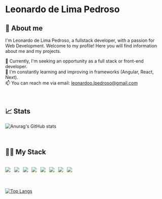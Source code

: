 # Leonardo de Lima Pedroso

<div id="about_me"></div>

## 🚀 About me

I'm Leonardo de Lima Pedroso, a fullstack developer, with a passion for Web Development. Welcome to my profile! Here you will find information about me and my projects.

🔭 Currently, I'm seeking an opportunity as a full stack or front-end developer.<br>
🌱 I'm constantly learning and improving in frameworks (Angular, React, Next).<br>
📫 You can reach me via email: leonardoo.lpedroso@gmail.com

<br>

<div id="stats"></div>

## 📈 Stats
![Anurag's GitHub stats](https://github-readme-stats.vercel.app/api?username=Leoocds&show_icons=true&theme=dark)

<br>

<div id="stack"></div>

## 👩‍💻 My Stack

<div style="display: inline_block"><br>
  <a href="#"><img src="https://img.shields.io/badge/html5-%23E34F26.svg?style=for-the-badge&logo=html5&logoColor=white"></a>&nbsp;&nbsp;
  <a href="#"><img src="https://img.shields.io/badge/css3-%231572B6.svg?style=for-the-badge&logo=css3&logoColor=white"></a>&nbsp;&nbsp;
  <a href="#"><img src="https://img.shields.io/badge/javascript-%23323330.svg?style=for-the-badge&logo=javascript&logoColor=%23F7DF1E"></a>&nbsp;&nbsp;
  <a href="#"><img src="https://img.shields.io/badge/C%23-239120?style=for-the-badge&logo=c-sharp&logoColor=white"></a>&nbsp;&nbsp;
  <a href="#"><img src="https://img.shields.io/badge/python-3670A0?style=for-the-badge&logo=python&logoColor=ffdd54"></a>&nbsp;&nbsp;
  <a href="#"><img src="https://img.shields.io/badge/react-black?logo=react&style=for-the-badge"></a>&nbsp;&nbsp;
  <a href="#"><img src="https://img.shields.io/badge/Node.js-%23339933.svg?style=for-the-badge&logo=node.js&logoColor=white"></a>&nbsp;&nbsp;
  <a href="#"><img src="https://img.shields.io/badge/next.js-000000?style=for-the-badge&logo=nextdotjs&logoColor=white"></a>&nbsp;&nbsp;
</div>
<br>
<br>
                
[![Top Langs](https://github-readme-stats.vercel.app/api/top-langs/?username=Leoocds&layout=compact&theme=dark)](https://github.com/Leoocds/github-readme-stats)

